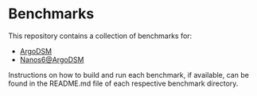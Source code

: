 # Benchmarks

This repository contains a collection of benchmarks for:
- [ArgoDSM](https://github.com/etascale/argodsm)
- [Nanos6@ArgoDSM](https://github.com/epeec/nanos6-argodsm)

Instructions on how to build and run each benchmark, if available, can be found in the README.md file of each respective benchmark directory.
